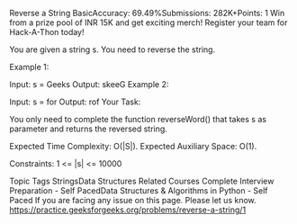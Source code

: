 Reverse a String
BasicAccuracy: 69.49%Submissions: 282K+Points: 1
Win from a prize pool of INR 15K and get exciting merch! Register your team for Hack-A-Thon today!

You are given a string s. You need to reverse the string.

Example 1:

Input:
s = Geeks
Output: skeeG
Example 2:

Input:
s = for
Output: rof
Your Task:

You only need to complete the function reverseWord() that takes s as parameter and returns the reversed string.

Expected Time Complexity: O(|S|).
Expected Auxiliary Space: O(1).

Constraints:
1 <= |s| <= 10000

Topic Tags
StringsData Structures
Related Courses
Complete Interview Preparation - Self PacedData Structures & Algorithms in Python - Self Paced
If you are facing any issue on this page. Please let us know.
https://practice.geeksforgeeks.org/problems/reverse-a-string/1
